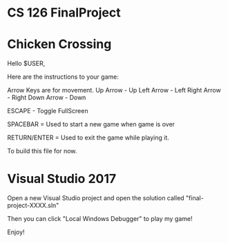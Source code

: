 # CS 126 FinalProject

<h1> Chicken Crossing </h1>

Hello $USER,


Here are the instructions to your game:

Arrow Keys are for movement. 
Up Arrow - Up
Left Arrow - Left
Right Arrow - Right
Down Arrow - Down

ESCAPE - Toggle FullScreen

SPACEBAR = Used to start a new game when game is over

RETURN/ENTER = Used to exit the game while playing it.


To build this file for now.

<h1> Visual Studio 2017 </h1>

Open a new Visual Studio project and open the solution called "final-project-XXXX.sln"

Then you can click "Local Windows Debugger" to play my game!

Enjoy!
